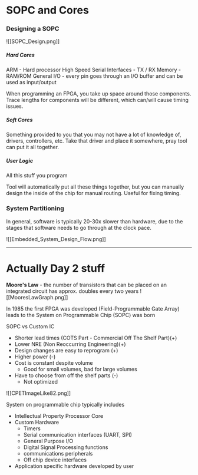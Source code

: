 
# SOPC and Cores
### Designing a SOPC
![[SOPC_Design.png]]

##### Hard Cores
ARM - Hard processor
High Speed Serial Interfaces - TX / RX
Memory - RAM/ROM
General I/O - every pin goes through an I/O buffer and can be used as input/output

When programming an FPGA, you take up space around those components. Trace lengths for components will be different, which can/will cause timing issues.

##### Soft Cores
Something provided to you that you may not have a lot of knowledge of, drivers, controllers, etc.
Take that driver and place it somewhere, pray tool can put it all together.

##### User Logic
All this stuff you program

Tool will automatically put all these things together, but you can manually design the inside of the chip for manual routing. Useful for fixing timing.

### System Partitioning
In general, software is typically 20-30x slower than hardware, due to the stages that software needs to go through at the clock pace.

![[Embedded_System_Design_Flow.png]]

---
# Actually Day 2 stuff

**Moore's Law** - the number of transistors that can be placed on an integrated circuit has approx. doubles every two years 
![[MooresLawGraph.png]]

In 1985 the first FPGA was developed (Field-Programmable Gate Array) leads to the System on Programmable Chip (SOPC) was born

SOPC vs Custom IC
- Shorter lead times (COTS Part - Commercial Off The Shelf Part)(+)
- Lower NRE (Non Reoccurring Engineering)(+)
- Design changes are easy to reprogram (+)
- Higher power (-)
- Cost is constant despite volume
	- Good for small volumes, bad for large volumes
- Have to choose from off the shelf parts (-)
	- Not optimized

![[CPETImageLike82.png]]

System on programmable chip typically includes
- Intellectual Property Processor Core
- Custom Hardware
	- Timers
	- Serial communication interfaces (UART, SPI)
	- General Purpose I/O
	- Digital Signal Processing functions
	- communications peripherals
	- Off chip device interfaces
- Application specific hardware developed by user

